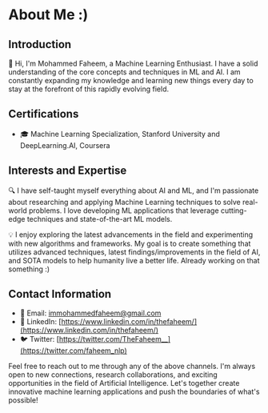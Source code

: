 # About Me :)

## Introduction

👋 Hi, I'm Mohammed Faheem, a Machine Learning Enthusiast. I have a solid understanding of the core concepts and techniques in ML and AI. I am constantly expanding my knowledge and learning new things every day to stay at the forefront of this rapidly evolving field.

## Certifications

- 🎓 Machine Learning Specialization, Stanford University and DeepLearning.AI, Coursera

## Interests and Expertise

🔍 I have self-taught myself everything about AI and ML, and I'm passionate about researching and applying Machine Learning techniques to solve real-world problems. I love developing ML applications that leverage cutting-edge techniques and state-of-the-art ML models.

💡 I enjoy exploring the latest advancements in the field and experimenting with new algorithms and frameworks. My goal is to create something that utilizes advanced techniques, latest findings/improvements in the field of AI, and SOTA models to help humanity live a better life. Already working on that something :)

## Contact Information

- 📧 Email: immohammedfaheem@gmail.com  
- 🔗 LinkedIn: [https://www.linkedin.com/in/thefaheem/](https://www.linkedin.com/in/thefaheem/)  
- 🐦 Twitter: [https://twitter.com/TheFaheem__](https://twitter.com/faheem_nlp)

Feel free to reach out to me through any of the above channels. I'm always open to new connections, research collaborations, and exciting opportunities in the field of Artificial Intelligence. Let's together create innovative machine learning applications and push the boundaries of what's possible!
